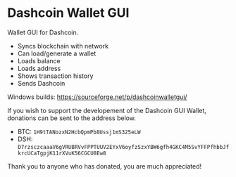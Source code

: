 Dashcoin Wallet GUI
=================

Wallet GUI for Dashcoin.

- Syncs blockchain with network
- Can load/generate a wallet
- Loads balance
- Loads address
- Shows transaction history
- Sends Dashcoin


Windows builds: https://sourceforge.net/p/dashcoinwalletgui/

If you wish to support the developement of the Dashcoin GUI Wallet, donations can be sent to the address below.

- BTC: `1H9tTANozxN2HcbQpmPb8Ussj1mS325eLW`<br/>
- DSH: `D7rzsczcaaaV6gVRUBRVvFPPTUUV2EYxV6oyfzSzxYBW6gfh4GKC4M5SvYFFPfhbbJfkrcUCaTgpjK11rXVuK56CGCU8Ew8`

Thank you to anyone who has donated, you are much appreciated!
